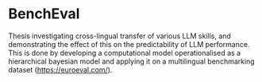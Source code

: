 # BenchEval
Thesis investigating cross-lingual transfer of various LLM skills, and demonstrating the effect of this on the predictability of LLM performance. This is done by developing a computational model operationalised as a hierarchical bayesian model and applying it on a multilingual benchmarking dataset (https://euroeval.com/).
